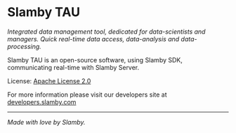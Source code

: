 # Slamby TAU

*Integrated data management tool, dedicated for data-scientists and managers.
Quick real-time data access, data-analysis and data-processing.*

Slamby TAU is an open-source software, using Slamby SDK, communicating real-time with Slamby Server.

License: [Apache License 2.0](LICENSE)

For more information please visit our developers site at [developers.slamby.com](https://developers.slamby.com)

----------------------------------

*Made with love by Slamby.*